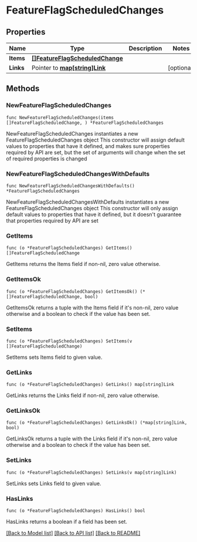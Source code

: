 # FeatureFlagScheduledChanges

## Properties

Name | Type | Description | Notes
------------ | ------------- | ------------- | -------------
**Items** | [**[]FeatureFlagScheduledChange**](FeatureFlagScheduledChange.md) |  | 
**Links** | Pointer to [**map[string]Link**](Link.md) |  | [optional] 

## Methods

### NewFeatureFlagScheduledChanges

`func NewFeatureFlagScheduledChanges(items []FeatureFlagScheduledChange, ) *FeatureFlagScheduledChanges`

NewFeatureFlagScheduledChanges instantiates a new FeatureFlagScheduledChanges object
This constructor will assign default values to properties that have it defined,
and makes sure properties required by API are set, but the set of arguments
will change when the set of required properties is changed

### NewFeatureFlagScheduledChangesWithDefaults

`func NewFeatureFlagScheduledChangesWithDefaults() *FeatureFlagScheduledChanges`

NewFeatureFlagScheduledChangesWithDefaults instantiates a new FeatureFlagScheduledChanges object
This constructor will only assign default values to properties that have it defined,
but it doesn't guarantee that properties required by API are set

### GetItems

`func (o *FeatureFlagScheduledChanges) GetItems() []FeatureFlagScheduledChange`

GetItems returns the Items field if non-nil, zero value otherwise.

### GetItemsOk

`func (o *FeatureFlagScheduledChanges) GetItemsOk() (*[]FeatureFlagScheduledChange, bool)`

GetItemsOk returns a tuple with the Items field if it's non-nil, zero value otherwise
and a boolean to check if the value has been set.

### SetItems

`func (o *FeatureFlagScheduledChanges) SetItems(v []FeatureFlagScheduledChange)`

SetItems sets Items field to given value.


### GetLinks

`func (o *FeatureFlagScheduledChanges) GetLinks() map[string]Link`

GetLinks returns the Links field if non-nil, zero value otherwise.

### GetLinksOk

`func (o *FeatureFlagScheduledChanges) GetLinksOk() (*map[string]Link, bool)`

GetLinksOk returns a tuple with the Links field if it's non-nil, zero value otherwise
and a boolean to check if the value has been set.

### SetLinks

`func (o *FeatureFlagScheduledChanges) SetLinks(v map[string]Link)`

SetLinks sets Links field to given value.

### HasLinks

`func (o *FeatureFlagScheduledChanges) HasLinks() bool`

HasLinks returns a boolean if a field has been set.


[[Back to Model list]](../README.md#documentation-for-models) [[Back to API list]](../README.md#documentation-for-api-endpoints) [[Back to README]](../README.md)


